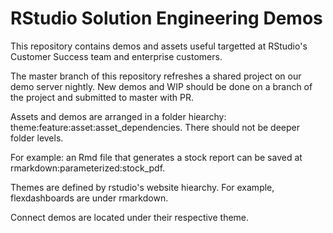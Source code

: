 # RStudio Solution Engineering Demos

This repository contains demos and assets useful targetted at RStudio's Customer Success team and enterprise customers.

The master branch of this repository refreshes a shared project on our demo server nightly. New demos and WIP should be done on a branch of the project and submitted to master with PR. 

Assets and demos are arranged in a folder hiearchy: theme:feature:asset:asset_dependencies. There should not be deeper folder levels.

For example: an Rmd file that generates a stock report can be saved at rmarkdown:parameterized:stock_pdf.

Themes are defined by rstudio's website hiearchy. For example, flexdashboards are under rmarkdown.

Connect demos are located under their respective theme.